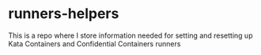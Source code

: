# runners-helpers
This is a repo where I store information needed for setting and resetting up Kata Containers and Confidential Containers runners
